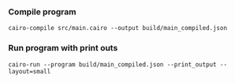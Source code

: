 ### Compile program

```
cairo-compile src/main.cairo --output build/main_compiled.json
```

### Run program with print outs

```
cairo-run --program build/main_compiled.json --print_output --layout=small
```
